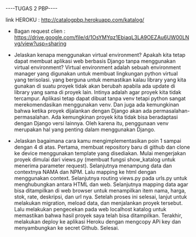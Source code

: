 ----TUGAS 2 PBP----

link HEROKU :  http://catalogpbp.herokuapp.com/katalog/

   - Bagan request clien :
      https://drive.google.com/file/d/1OsYMYqz1EbiaqL3LA9OEZAu6UW00LNvg/view?usp=sharing

   - Jelaskan kenapa menggunakan virtual environment? Apakah kita tetap dapat membuat aplikasi web berbasis Django tanpa menggunakan virtual environment? 
      Virtual environment adalah sebuah environment manager yang digunakan untuk membuat lingkungan python virtual yang terisolasi. yang berguna untuk memastikan kalau library yang kita gunakan di suatu proyek tidak akan berubah apabila ada update di library yang sama di proyek lain. Intinya adalah agar proyek kita tidak tercampur. Aplikasi tetap dapat dibuat tanpa venv tetapi python sangat merekomendasikan menggunakan venv. Dan juga ada kemungkinan bahwa ketika proyek dijalankan dengan Django akan ada permasalahan-permasalahan. Ada kemungkinan proyek kita tidak bisa beradaptasi dengan Django versi lainnya. Oleh karena itu, penggunaan venv merupakan hal yang penting dalam menggunakan Django.

   - Jelaskan bagaimana cara kamu mengimplementasikan poin 1 sampai dengan 4 di atas.
      Pertama, membuat repository baru di github dan clone ke device menggunakan template yang disediakan. Mulai mengerjakan proyek dimulai dari views.py (membuat fungsi show_katalog untuk menerima parameter request). Selanjutnya menampung data dan contextnya NAMA dan NPM. Lalu mapping ke html dengan menggunakan context. Selanjutnya routing views.py pada urls.py untuk menghubungkan antara HTML dan web. Selanjutnya mapping data agar bisa ditampilkan di web browser untuk menampilkan item nama, harga, stok, rate, deskripsi, dan url nya.
      Setelah proses ini selesai, lanjut untuk melakukan migration, meload data, dan menjalankan proyek tersebut. Lalu melakukan pengecekan pada web localhost katalog untuk memastikan bahwa hasil proyek saya telah bisa ditampilkan. Terakhir, melakukan deploy ke aplikasi Heroku dengan mengcopy APi key dan menyambungkan ke secret Github. Selesai.
